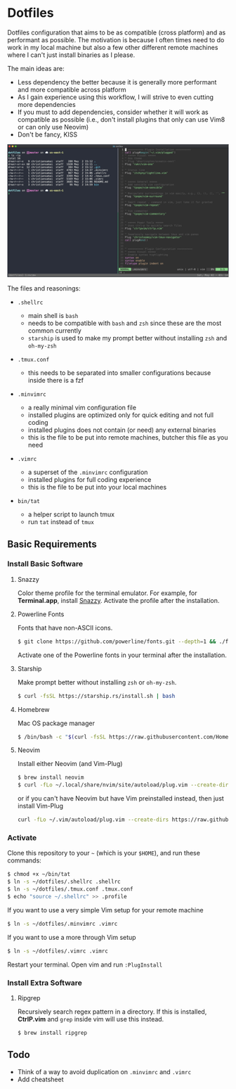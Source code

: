 # Dotfiles

Dotfiles configuration that aims to be as compatible (cross platform) and as performant as possible. The motivation is because I often times need to do work in my local machine but also a few other different remote machines where I can't just install binaries as I please.

The main ideas are:

- Less dependency the better because it is generally more performant and more compatible across platform
- As I gain experience using this workflow, I will strive to even cutting more dependencies
- If you must to add dependencies, consider whether it will work as compatible as possible (i.e., don't install plugins that only can use Vim8 or can only use Neovim)
- Don't be fancy, KISS

![looks](https://github.com/christiansakai/dotfiles/raw/master/looks.png "Looks")

The files and reasonings:

- `.shellrc`
    - main shell is `bash` 
    - needs to be compatible with `bash` and `zsh` since these are the most common currently
    - `starship` is used to make my prompt better without installing `zsh` and `oh-my-zsh`

- `.tmux.conf`
    - this needs to be separated into smaller configurations because inside there is a fzf

- `.minvimrc`
    - a really minimal vim configuration file
    - installed plugins are optimized only for quick editing and not full coding
    - installed plugins does not contain (or need) any external binaries
    - this is the file to be put into remote machines, butcher this file as you need

- `.vimrc`
    - a superset of the `.minvimrc` configuration
    - installed plugins for full coding experience
    - this is the file to be put into your local machines
    
- `bin/tat`
	- a helper script to launch tmux
	- run `tat` instead of `tmux`


## Basic Requirements
### Install Basic Software

1. Snazzy

    Color theme profile for the terminal emulator. For example, for __Terminal.app__, install [Snazzy](https://github.com/sindresorhus/terminal-snazzy). Activate the profile after the installation.

2. Powerline Fonts

	Fonts that have non-ASCII icons.

	```sh
	$ git clone https://github.com/powerline/fonts.git --depth=1 && ./fonts/install.sh && rm -rf fonts
	```
	
	Activate one of the Powerline fonts in your terminal after the installation.

3. Starship

	Make prompt better without installing `zsh` or `oh-my-zsh`.

	```sh
	$ curl -fsSL https://starship.rs/install.sh | bash
	```
	
4. Homebrew

	Mac OS package manager
	
	```sh
	$ /bin/bash -c "$(curl -fsSL https://raw.githubusercontent.com/Homebrew/install/master/install.sh)"
	```
	
5. Neovim

	Install either Neovim (and Vim-Plug)

	```sh
	$ brew install neovim
	$ curl -fLo ~/.local/share/nvim/site/autoload/plug.vim --create-dirs https://raw.githubusercontent.com/junegunn/vim-plug/master/plug.vim
	```
	
	or if you can't have Neovim but have Vim preinstalled instead, then just install Vim-Plug
	
	```sh
	curl -fLo ~/.vim/autoload/plug.vim --create-dirs https://raw.githubusercontent.com/junegunn/vim-plug/master/plug.vim
	```
	

### Activate

Clone this repository to your `~` (which is your `$HOME`), and run these commands:

```sh
$ chmod +x ~/bin/tat
$ ln -s ~/dotfiles/.shellrc .shellrc
$ ln -s ~/dotfiles/.tmux.conf .tmux.conf
$ echo "source ~/.shellrc" >> .profile
```

If you want to use a very simple Vim setup for your remote machine

```sh
$ ln -s ~/dotfiles/.minvimrc .vimrc
```

If you want to use a more through Vim setup

```sh
$ ln -s ~/dotfiles/.vimrc .vimrc
```

Restart your terminal. Open vim and run `:PlugInstall`


### Install Extra Software
1. Ripgrep

    Recursively search regex pattern in a directory. If this is installed, __CtrlP.vim__ and `grep` inside vim will use this instead. 

    ```sh
    $ brew install ripgrep
    ```


## Todo

- Think of a way to avoid duplication on `.minvimrc` and `.vimrc`
- Add cheatsheet
